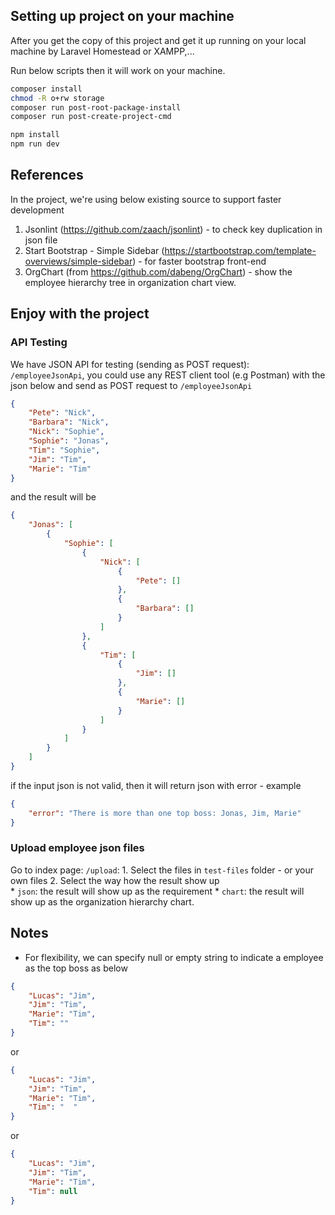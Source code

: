 ## Setting up project on your machine

After you get the copy of this project and get it up running on your local machine by Laravel Homestead or XAMPP,...  

Run below scripts then it will work on your machine.

```bash
composer install
chmod -R o+rw storage
composer run post-root-package-install
composer run post-create-project-cmd

npm install
npm run dev
```

## References
In the project, we're using below existing source to support faster development
1. Jsonlint (https://github.com/zaach/jsonlint) - to check key duplication in json file
2. Start Bootstrap - Simple Sidebar (https://startbootstrap.com/template-overviews/simple-sidebar) - for faster bootstrap front-end
3. OrgChart (from https://github.com/dabeng/OrgChart) - show the employee hierarchy tree in organization chart view.

## Enjoy with the project

### API Testing
We have JSON API for testing (sending as POST request): `/employeeJsonApi`, you could use any REST client tool (e.g Postman) 
with the json below and send as POST request to `/employeeJsonApi`
 
```json
{ 
    "Pete": "Nick", 
    "Barbara": "Nick", 
    "Nick": "Sophie", 
    "Sophie": "Jonas",
    "Tim": "Sophie",
    "Jim": "Tim",
    "Marie": "Tim"
}
```

and the result will be 

```json
{
    "Jonas": [
        {
            "Sophie": [
                {
                    "Nick": [
                        {
                            "Pete": []
                        },
                        {
                            "Barbara": []
                        }
                    ]
                },
                {
                    "Tim": [
                        {
                            "Jim": []
                        },
                        {
                            "Marie": []
                        }
                    ]
                }
            ]
        }
    ]
}
```

if the input json is not valid, then it will return json with error - example
```json
{
    "error": "There is more than one top boss: Jonas, Jim, Marie"
}
```

### Upload employee json files
Go to index page: `/upload`: 
    1. Select the files in `test-files` folder - or your own files
    2. Select the way how the result show up    
        * `json`: the result will show up as the requirement
        * `chart`: the result will show up as the organization hierarchy chart.

## Notes
- For flexibility, we can specify null or empty string to indicate a employee as the top boss as below

```json
{ 
    "Lucas": "Jim",
    "Jim": "Tim",
    "Marie": "Tim",
    "Tim": ""
}
```

or 

```json
{ 
    "Lucas": "Jim",
    "Jim": "Tim",
    "Marie": "Tim",
    "Tim": "  "
}
```

or 

```json
{ 
    "Lucas": "Jim",
    "Jim": "Tim",
    "Marie": "Tim",
    "Tim": null
}
```
